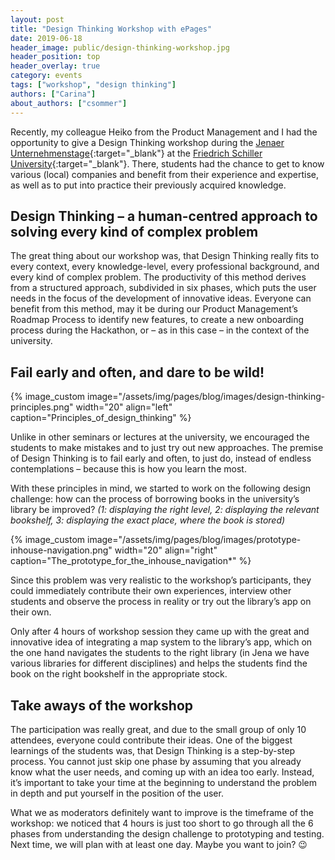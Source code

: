```yaml
---
layout: post
title: "Design Thinking Workshop with ePages"
date: 2019-06-18
header_image: public/design-thinking-workshop.jpg
header_position: top
header_overlay: true
category: events
tags: ["workshop", "design thinking"]
authors: ["Carina"]
about_authors: ["csommer"]
---
```


Recently, my colleague Heiko from the Product Management and I had the opportunity to give a Design Thinking workshop during the [Jenaer Unternehmenstage](https://jenaer-unternehmenstage.de/){:target="_blank"} at the [Friedrich Schiller University](https://www.uni-jena.de/en/){:target="_blank"}.
There, students had the chance to get to know various (local) companies and benefit from their experience and expertise, as well as to put into practice their previously acquired knowledge. 

## Design Thinking – a human-centred approach to solving every kind of complex problem

The great thing about our workshop was, that Design Thinking really fits to every context, every knowledge-level, every professional background, and every kind of complex problem.
The productivity of this method derives from a structured approach, subdivided in six phases, which puts the user needs in the focus of the development of innovative ideas.
Everyone can benefit from this method, may it be during our Product Management’s Roadmap Process to identify new features, to create a new onboarding process during the Hackathon, or – as in this case – in the context of the university.

## Fail early and often, and dare to be wild!

{% image_custom image="/assets/img/pages/blog/images/design-thinking-principles.png" width="20" align="left" caption="Principles_of_design_thinking" %}

Unlike in other seminars or lectures at the university, we encouraged the students to make mistakes and to just try out new approaches.
The premise of Design Thinking is to fail early and often, to just do, instead of endless contemplations – because this is how you learn the most. 

With these principles in mind, we started to work on the following design challenge: how can the process of borrowing books in the university’s library be improved?
*(1: displaying the right level, 2: displaying the relevant bookshelf, 3: displaying the exact place, where the book is stored)*

{% image_custom image="/assets/img/pages/blog/images/prototype-inhouse-navigation.png" width="20" align="right" caption="The_prototype_for_the_inhouse_navigation*" %}

Since this problem was very realistic to the workshop’s participants, they could immediately contribute their own experiences, interview other students and observe the process in reality or try out the library’s app on their own.

Only after 4 hours of workshop session they came up with the great and innovative idea of integrating a map system to the library’s app, which on the one hand navigates the students to the right library (in Jena we have various libraries for different disciplines) and helps the students find the book on the right bookshelf in the appropriate stock.

## Take aways of the workshop

The participation was really great, and due to the small group of only 10 attendees, everyone could contribute their ideas.
One of the biggest learnings of the students was, that Design Thinking is a step-by-step process.
You cannot just skip one phase by assuming that you already know what the user needs, and coming up with an idea too early.
Instead, it’s important to take your time at the beginning to understand the problem in depth and put yourself in the position of the user.

What we as moderators definitely want to improve is the timeframe of the workshop: we noticed that 4 hours is just too short to go through all the 6 phases from understanding the design challenge to prototyping and testing.
Next time, we will plan with at least one day.
Maybe you want to join? 😉
